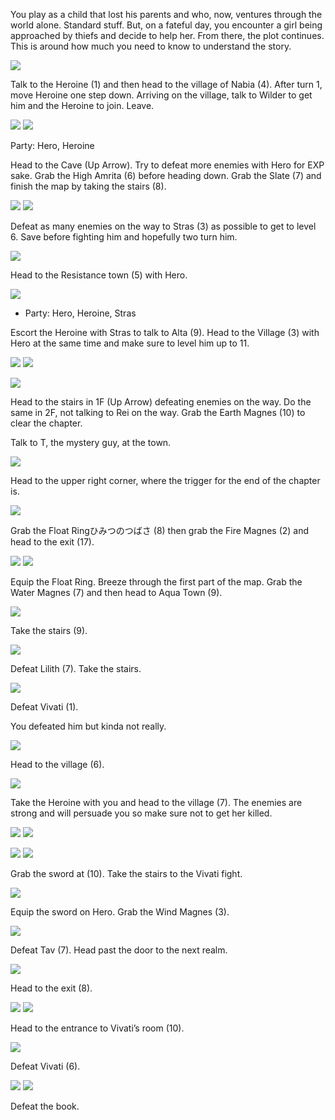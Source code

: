 
You play as a child that lost his parents and who, now, ventures through the world alone. Standard stuff. But, on a fateful day, you encounter a girl being approached by thiefs and decide to help her. From there, the plot continues. This is around how much you need to know to understand the story.

![ ](/images/abmaps/MAP1-1.png)

Talk to the Heroine (1) and then head to the village of Nabia (4). After turn 1, move Heroine one step down. Arriving on the village, talk to Wilder to get him and the Heroine to join. Leave.

![ ](/images/abmaps/MAP2-1.png) ![ ](/images/abmaps/MAP2-2.png)

Party: Hero, Heroine

Head to the Cave (Up Arrow). Try to defeat more enemies with Hero for EXP sake. Grab the High Amrita (6) before heading down. Grab the Slate (7) and finish the map by taking the stairs (8).

![ ](/images/abmaps/MAP3-1.png) ![ ](/images/abmaps/MAP3-2.png)

Defeat as many enemies on the way to Stras (3) as possible to get to level 6. Save before fighting him and hopefully two turn him.

![ ](/images/abmaps/MAP4.png)

Head to the Resistance town (5) with Hero.

![ ](/images/abmaps/MAP5.png)

*   Party: Hero, Heroine, Stras

Escort the Heroine with Stras to talk to Alta (9). Head to the Village (3) with Hero at the same time and make sure to level him up to 11.

![ ](/images/abmaps/MAP6-1.png) ![ ](/images/abmaps/MAP6-2.png)

![ ](/images/abmaps/MAP6-3.png)

Head to the stairs in 1F (Up Arrow) defeating enemies on the way. Do the same in 2F, not talking to Rei on the way. Grab the Earth Magnes (10) to clear the chapter.

Talk to T, the mystery guy, at the town.

![ ](/images/abmaps/MAP7.png)

Head to the upper right corner, where the trigger for the end of the chapter is.

![ ](/images/abmaps/MAP8.png)

Grab the Float Ringひみつのつばさ (8) then grab the Fire Magnes (2) and head to the exit (17).

![ ](/images/abmaps/MAP9-1.png) ![ ](/images/abmaps/MAP9-2.png)

Equip the Float Ring. Breeze through the first part of the map. Grab the Water Magnes (7) and then head to Aqua Town (9).

![ ](/images/abmaps/MAP10.png)

Take the stairs (9).

![ ](/images/abmaps/MAP11.png)

Defeat Lilith (7). Take the stairs.

![ ](/images/abmaps/MAP12.png)

Defeat Vivati (1).

You defeated him but kinda not really.

![ ](/images/abmaps/MAP13.png)

Head to the village (6).

![ ](/images/abmaps/MAP14.png)

Take the Heroine with you and head to the village (7). The enemies are strong and will persuade you so make sure not to get her killed.

![ ](/images/abmaps/MAP15-1.png) ![ ](/images/abmaps/MAP15-2.png)

![ ](/images/abmaps/MAP15-3.png) ![ ](/images/abmaps/MAP15-4.png)

Grab the sword at (10). Take the stairs to the Vivati fight.

![ ](/images/abmaps/MAP16.png)

Equip the sword on Hero. Grab the Wind Magnes (3).

![ ](/images/abmaps/MAP17.png)

Defeat Tav (7). Head past the door to the next realm.

![ ](/images/abmaps/MAP18.png)

Head to the exit (8).

![ ](/images/abmaps/MAP19-1.png) ![ ](/images/abmaps/MAP19-2.png)

Head to the entrance to Vivati’s room (10).

![ ](/images/abmaps/MAP20.png)

Defeat Vivati (6).

![ ](/images/abmaps/MAP21-1.png) ![ ](/images/abmaps/MAP21-2.png)

Defeat the book.
